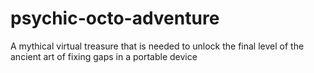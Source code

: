 # psychic-octo-adventure
A mythical virtual treasure that is needed to unlock the final level of the ancient art of fixing gaps in a portable device
